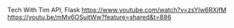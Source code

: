 

Tech With Tim
API, Flask https://www.youtube.com/watch?v=zsYIw6RXjfM
https://youtu.be/mMv6OSuitWw?feature=shared&t=886